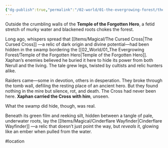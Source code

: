 ```yaml
---
{"dg-publish":true,"permalink":"/02-world/01-the-evergrowing-forest/the-forgotten-swamp/"}
---
```


Outside the crumbling walls of the **Temple of the Forgotten Hero**, a fetid stretch of murky water and blackened roots chokes the forest.  

Long ago, whispers spread that [[Items/Magical/The Cursed Cross\|The Cursed Cross]] —a relic of dark origin and divine potential—had been hidden in the swamp bordering the [[02_World/01_The Evergrowing Forest/Temple of the Forgotten Hero\|Temple of the Forgotten Hero]]. Xaphan’s enemies believed he buried it here to hide its power from both Nerull and the living. The tale grew legs, twisted by cultists and relic hunters alike.

Raiders came—some in devotion, others in desperation. They broke through the tomb wall, defiling the resting place of an ancient hero. But they found nothing in the mire but silence, rot, and death. The Cross had never been here. **Xaphan carried the Cross with him**, unseen.

What the swamp did hide, though, was real.

Beneath its green film and reeking silt, hidden between a tangle of pale, underwater roots, lay the [[Items/Magical/Cinderflare Wayfinder\|Cinderflare Wayfinder]] —a relic that doesn’t just point the way, but _reveals_ it, glowing like an ember when pulled from the water. 

#location